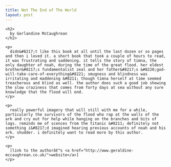 ```yaml
---
title: Not The End of The World
layout: post
---
```


<div class="powells">
  <txp:wm_powells_img isbn="0060760303 " /></p> 
  
  <p>
    <txp:wm_powells_link isbn="0060760303 " /></div> 
    
    <h2>
      by Gerlandine McCaughrean
    </h2>
    
    <p>
      didn&#8217;t like this book at all until the last dozen or so pages and then i loved it. a short book that took a couple of hours to read, it was frustrating and saddening. it tells the story of timna, the only daughter of noah, during the time of the great flood. her eldest brother&#8217;s fundamentalist zeal and her father&#8217;s &#8220;god-will-take-care-of-everything&#8221; smugness and blindness was irritating and maddening &#8211; though timna herself at time seemed treacherous and blind as well. the author does such a good job showing the slow craziness that comes from forty days at sea without any sure knowledge that the flood will end.
    </p>
    
    <p>
      really powerful imagery that will still with me for a while, particularly the survivors of the flood who rap at the walls of the ark and cry out for help while hanging on the branches and bits of logs. reminds me of scences from the titanic &#8211; definitely not something i&#8217;d imagined hearing previous accounts of noah and his ark. shudder. i definitely want to read more by this author.
    </p>
    
    <p>
      [link to the authorâ€™s <a href="http://www.geraldine-mccaughrean.co.uk/">website</a>]
    </p>